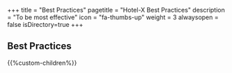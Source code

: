 +++
title = "Best Practices"
pagetitle = "Hotel-X Best Practices"
description = "To be most effective"
icon = "fa-thumbs-up"
weight = 3
alwaysopen = false
isDirectory=true
+++

## Best Practices

{{%custom-children%}}
